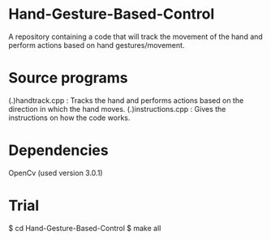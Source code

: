 # Hand-Gesture-Based-Control
A repository containing a code that will track the movement of the hand and perform actions based on hand gestures/movement.

# Source programs
(.)handtrack.cpp : Tracks the hand and performs actions based on the direction in which the hand moves.
(.)instructions.cpp : Gives the instructions on how the code works.

# Dependencies
OpenCv (used version 3.0.1)

# Trial
$ cd Hand-Gesture-Based-Control
$ make all


